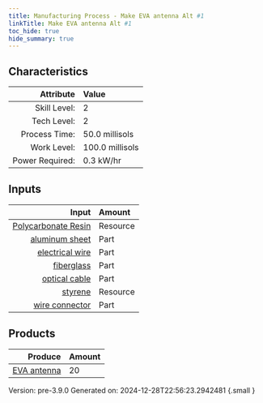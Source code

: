 ```yaml
---
title: Manufacturing Process - Make EVA antenna Alt #1
linkTitle: Make EVA antenna Alt #1
toc_hide: true
hide_summary: true
---
```



## Characteristics

| Attribute      | Value |
|--------:|:------|
|Skill Level:|2|
|Tech Level:|2|
|Process Time:|50.0 millisols|
|Work Level:|100.0 millisols|
|Power Required:|0.3 kW/hr|

## Inputs

| Input      | Amount |
|--------:|:------|
|[Polycarbonate Resin](/docs/definitions/resource/polycarbonate-resin)|Resource|0.5 kg|
|[aluminum sheet](/docs/definitions/part/aluminum-sheet)|Part|1|
|[electrical wire](/docs/definitions/part/electrical-wire)|Part|1|
|[fiberglass](/docs/definitions/part/fiberglass)|Part|1|
|[optical cable](/docs/definitions/part/optical-cable)|Part|1|
|[styrene](/docs/definitions/resource/styrene)|Resource|0.5 kg|
|[wire connector](/docs/definitions/part/wire-connector)|Part|10|

## Products


| Produce      | Amount |
|--------:|:------|
|[EVA antenna](/docs/definitions/part/eva-antenna)|20|


Version: pre-3.9.0 Generated on: 2024-12-28T22:56:23.2942481
{.small }

